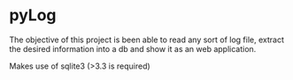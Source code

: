 # pyLog

The objective of this project is been able to read any sort of log file, extract the desired information into a db and show it as an web application.

Makes use of sqlite3 (>3.3 is required)
